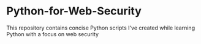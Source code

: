 # Python-for-Web-Security
This repository contains concise Python scripts I've created while learning Python with a focus on web security
